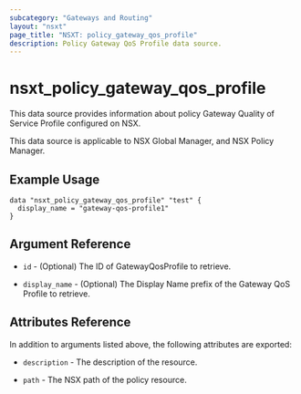 ```yaml
---
subcategory: "Gateways and Routing"
layout: "nsxt"
page_title: "NSXT: policy_gateway_qos_profile"
description: Policy Gateway QoS Profile data source.
---
```


# nsxt_policy_gateway_qos_profile

This data source provides information about policy Gateway Quality of Service Profile configured on NSX.

This data source is applicable to NSX Global Manager, and NSX Policy Manager.

## Example Usage

```hcl
data "nsxt_policy_gateway_qos_profile" "test" {
  display_name = "gateway-qos-profile1"
}
```

## Argument Reference

* `id` - (Optional) The ID of GatewayQosProfile to retrieve.

* `display_name` - (Optional) The Display Name prefix of the Gateway QoS Profile to retrieve.

## Attributes Reference

In addition to arguments listed above, the following attributes are exported:

* `description` - The description of the resource.

* `path` - The NSX path of the policy resource.
